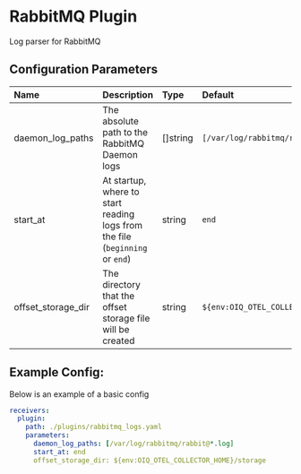# RabbitMQ Plugin

Log parser for RabbitMQ

## Configuration Parameters

| Name | Description | Type | Default | Required | Values |
|:-- |:-- |:-- |:-- |:-- |:-- |
| daemon_log_paths | The absolute path to the RabbitMQ Daemon logs | []string | `[/var/log/rabbitmq/rabbit@*.log]` | false |  |
| start_at | At startup, where to start reading logs from the file (`beginning` or `end`) | string | `end` | false | `beginning`, `end` |
| offset_storage_dir | The directory that the offset storage file will be created | string | `${env:OIQ_OTEL_COLLECTOR_HOME}/storage` | false |  |

## Example Config:

Below is an example of a basic config

```yaml
receivers:
  plugin:
    path: ./plugins/rabbitmq_logs.yaml
    parameters:
      daemon_log_paths: [/var/log/rabbitmq/rabbit@*.log]
      start_at: end
      offset_storage_dir: ${env:OIQ_OTEL_COLLECTOR_HOME}/storage
```
